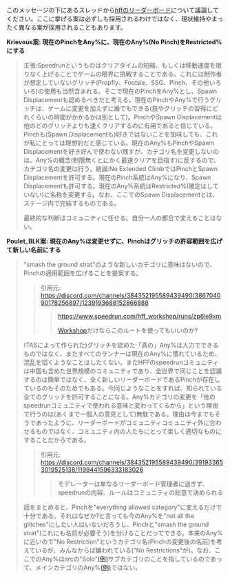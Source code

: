 このメッセージの下にあるスレッドから[hffのリーダーボード](https://www.speedrun.com/hff)について議論してください。ここに挙げる案は必ずしも採用されるわけではなく、現状維持やまったく異なる案が採用されることもあります。

**Krievous案: 現在のPinchをAny%に、現在のAny%(No Pinch)をRestricted%にする**

> 主張:Speedrunというものはクリアタイムの短縮、もしくは移動速度を限りなく上げることでゲームの限界に挑戦することである。これには制作者が想定していないグリッチ(Propfly、Footsie、SSG、Pinch、その他いろいろ)の使用も当然含まれる。そこで現在のPinchをAny%とし、Spawn Displacementも認めるべきだと考える。現在のPinchやAny%で行うグリッチは、ゲームに変更を加えずに誰でもできる(技やグリッチの習得にどれくらいの時間がかかるかは別として)。PinchやSpawn Displacementは他のどのグリッチよりも速くクリアするのに有用であると信じている。Pinchも(Spawn Displacementも)好きではないことを加味しても、これが私にとっては理想的だと感じている。現在のAny%もPinchやSpawn Displacementを好き好んで使わない残すが、カテゴリ名を変更しないのは、Any%の概念(制限無くとにかく最速クリアを目指す)に反するので、カテゴリ名の変更は行う。結論:No Extended ClimbではPinchとSpawn Displacementを許可する。現在のPinch系統はAny%になり、Spawn Displacementも許可する。現在のAny%系統はRestricted%(確定はしていない)に名称を変更する。なお、ここでのSpawn Displacementとは、ステージ内で完結するものである。
> 
> 最終的な判断はコミュニティに任せる。自分一人の都合で変えることはない。

**Poulet_BLK案: 現在のAny%は変更せずに、Pinchはグリッチの許容範囲を広げて新しい名前にする**

> "smash the ground strat"のような新しいカテゴリに意味はないので、Pinchの適用範囲を広げることを提案する。
> > 引用元: https://discord.com/channels/384352195589439490/386704090178256897/1239193688152866888
> > > https://www.speedrun.com/hff_workshop/runs/zp6le9xm
> > > 
> > > [Workshop](https://www.speedrun.com/hff_workshop)だけならこのルートを使ってもいいのか?
> > > 
> (TASによって作られた)グリッチを認めた「真の」Any%は人力でできるものではなく、またすべてのランナーは現在のAny%に慣れているため、混乱を招くようなことはしたくない。またHFFのspeedrunコミュニティは中国も含めた世界規模のコミュニティであり、全世界で同じことを認識するのは簡単ではなく、全く新しいリーダーボードであるPinchが存在しているのもそのためでもある。今同じようなことをすれば、知られている全てのグリッチを許可することになる。Any%カテゴリの変更を「他のspeedrunコミュニティで使われる意味と変わってくるから」という理由で行うのは(あくまで一個人の意見として)無駄である。理由は今までもそうであったように、リーダーボードがコミュニティコミュニティ外に合わせるものではなく、コミュニティ内の人たちにとって楽しく適切なものにすることだからである。
> > 引用元: https://discord.com/channels/384352195589439490/391933653019525138/1199441596333183026
> > > モデレーターは単なるリーダーボード管理者に過ぎず、speedrunの内容、ルールはコミュニティの総意で決められる
> > >
> 話をまとめると、Pinchを"everything allowed category"に変えるだけで十分である。それはなぜか?と言っても今のAny%を"not all the glitches"にしたい人はいないだろうし、Pinchと"smash the ground strat"(これにも名前が必要そう)を分けることだってできる。本来のAny%に近いので"No Restriction"というカテゴリ名(Pinchの変更後の名前)を考えているが、みんなからは嫌われている("No Restrictions"が)。なお、ここでのAny%はsrcの"Solo"[(例)](https://www.speedrun.com/hff?h=Aztec-Solo&x=7dg9n7lk-ql6gqej8.810xg0o1)サブカテゴリのことを指しているのであって、メインカテゴリのAny%[(例)](https://www.speedrun.com/hff?h=Any-Solo&x=n2yo3jzd-r8ro0328.81449kk1)ではない。
